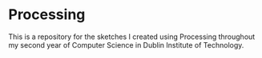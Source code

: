 # Processing
This is a repository for the sketches I created using Processing throughout my second year of Computer Science in Dublin Institute of Technology.
